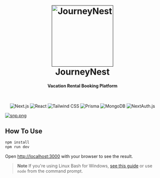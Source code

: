 <h1 align="center">
  <br>
  <a href=""><img src="https://i.postimg.cc/htVyYV3L/logo.png" alt="JourneyNest" width="200"></a>
  <br>
JourneyNest
<h4 align="center">Vacation Rental Booking Platform </h4>
  <br>
</h1>

<p align="center">
  <img src="https://img.shields.io/badge/Next.js-000000?style=for-the-badge&logo=next.js&logoColor=white" alt="Next.js" />
  <img src="https://img.shields.io/badge/React-20232A?style=for-the-badge&logo=react&logoColor=61DAFB" alt="React" />
  <img src="https://img.shields.io/badge/Tailwind_CSS-38B2AC?style=for-the-badge&logo=tailwind-css&logoColor=white" alt="Tailwind CSS" />
  <img src="https://img.shields.io/badge/Prisma-2D3748?style=for-the-badge&logo=prisma&logoColor=white" alt="Prisma" />
  <img src="https://img.shields.io/badge/MongoDB-4EA94B?style=for-the-badge&logo=mongodb&logoColor=white" alt="MongoDB" />
  <img src="https://img.shields.io/badge/NextAuth.js-FFFFFF?style=for-the-badge&logo=next.js&logoColor=000000" alt="NextAuth.js" />
</p>

[![snp.png](https://i.postimg.cc/g0nwJKFR/snp.png)]()


## How To Use
```bash
npm install
npm run dev
```

Open [http://localhost:3000](http://localhost:3000) with your browser to see the result.

> **Note**
> If you're using Linux Bash for Windows, [see this guide](https://www.howtogeek.com/261575/how-to-run-graphical-linux-desktop-applications-from-windows-10s-bash-shell/) or use `node` from the command prompt.




